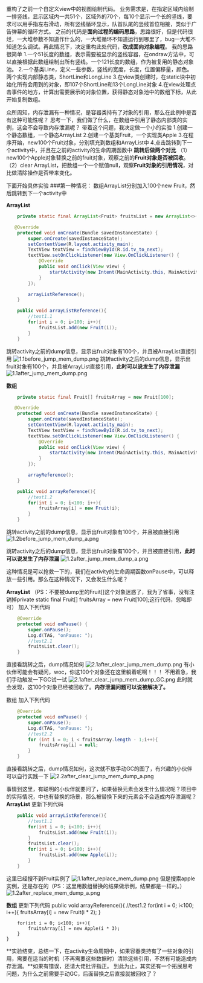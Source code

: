 重构了之前一个自定义view中的视图绘制代码。
业务需求是，在指定区域内绘制一排竖线，显示区域内一共51个，区域外的70个，每10个显示一个长的竖线，要求可以用手指左右滑动，所有竖线循环显示，队首队尾的竖线首位相接，类似于广告弹幕的循环方式。
之前的代码是**面向过程的编码思路**，思路很好，但是代码很烂，一大堆参数不知道作什么的，一大堆循环不知道运行到哪里了，bug一大堆不知道怎么调试。再此情况下，决定重构此处代码，**改成面向对象编程**。
我的思路很简单
1.一个51长度的数组，表示需要被显示的竖线容器，在ondraw方法中，可以直接根据此数组绘制出所有竖线。一个121长度的数组，作为被复用的静态对象池。
2.一个基类Line，定义一些参数，竖线的宽度，长度，位置偏移量，颜色。两个实现内部静态类，ShortLine和LongLine
3.在view类创建时，在static块中初始化所有会用到的对象，即107个ShortLine和13个LongLine对象
4.在view处理点击事件的地方，计算出需要展示的对象位置，获得静态对象池中的数组下标，从此开始复制数组。

众所周知，内存泄漏有一种情况，是容器类持有了对象的引用，那么在此例中是否有这种可能性呢？
思考一下，我们做了什么，在数组中引用了静态内部类的实例，这会不会导致内存泄漏呢？
带着这个问题，我决定做一个小的实验
1.创建一个静态数组，一个静态ArrayList
2.创建一个基类Fruit，一个实现类Apple
3.在程序开始，new100个Fruit对象，分别填充到数组和ArrayList中
4.点击跳转到下一个activity中，并且在之前的activity的生命周期函数中
**跳转后做两个对比**
   （1）new100个Apple对象替换之前的fruit对象，观察之前的**Fruit对象是否被回收**。
   （2）clear ArrayList，把数组一个一个赋值null，观察**Fruit对象的引用情况**，对比做清除操作是否带来变化。

下面开始具体实验
###第一种情况：
数组ArrayList分别加入100个new Fruit，然后跳转到下一个activity中

**ArrayList**
```Java
    private static final ArrayList<Fruit> fruitsList = new ArrayList<>();

   @Override
    protected void onCreate(Bundle savedInstanceState) {
        super.onCreate(savedInstanceState);
        setContentView(R.layout.activity_main);
        TextView textView = findViewById(R.id.tv_to_next);
        textView.setOnClickListener(new View.OnClickListener() {
            @Override
            public void onClick(View view) {
                startActivity(new Intent(MainActivity.this, MainActivity2.class));
            }
        });

        arrayListReference();
    }

    public void arrayListReference(){
        //test1.1
        for(int i = 0; i<100; i++){
            fruitsList.add(new Fruit(i));
        }
    }
```
跳转activity之前的dump信息，显示出fruit对象有100个，并且被ArrayList直接引用
![1.1before_jump_mem_dump.png](https://upload-images.jianshu.io/upload_images/24860325-e752657c3f09b659.png?imageMogr2/auto-orient/strip%7CimageView2/2/w/1240)
跳转activity之后的dump信息，显示出fruit对象有100个，并且被ArrayList直接引用，**此时可以说发生了内存泄漏**
![1.1after_jump_mem_dump.png](https://upload-images.jianshu.io/upload_images/24860325-8d88224d98e378ae.png?imageMogr2/auto-orient/strip%7CimageView2/2/w/1240)

**数组**
```Java
    private static final Fruit[] fruitsArray = new Fruit[100];

   @Override
    protected void onCreate(Bundle savedInstanceState) {
        super.onCreate(savedInstanceState);
        setContentView(R.layout.activity_main);
        TextView textView = findViewById(R.id.tv_to_next);
        textView.setOnClickListener(new View.OnClickListener() {
            @Override
            public void onClick(View view) {
                startActivity(new Intent(MainActivity.this, MainActivity2.class));
            }
        });

        arrayReference();
    }

    public void arrayReference(){
        //test1.2
        for(int i = 0; i<100; i++){
            fruitsArray[i] = new Fruit(i);
        }
    }
```
跳转activity之前的dump信息，显示出fruit对象有100个，并且被直接引用
![1.2before_jump_mem_dump_a.png](https://upload-images.jianshu.io/upload_images/24860325-fb21c3834a318c27.png?imageMogr2/auto-orient/strip%7CimageView2/2/w/1240)

跳转activity之后的dump信息，显示出fruit对象有100个，并且被直接引用，**此时可以说发生了内存泄漏**
![1.2after_jump_mem_dump_a.png](https://upload-images.jianshu.io/upload_images/24860325-bee4d630c55f009b.png?imageMogr2/auto-orient/strip%7CimageView2/2/w/1240)

这种情况是可以抢救一下的，我们在activity的生命周期函数onPause中，可以释放一些引用。那么在这种情况下，又会发生什么呢？

**ArrayList**
（PS：不要被dump里的Fruit[]这个对象迷惑了，我为了省事，没有注销掉private static final Fruit[] fruitsArray = new Fruit[100];这行代码，忽略即可）
加入下列代码
```Java
    @Override
    protected void onPause() {
        super.onPause();
        Log.d(TAG, "onPause: ");
        //test2.1
        fruitsList.clear();
    }
```
直接看跳转之后，dump情况如何
![2.1after_clear_jump_mem_dump.png](https://upload-images.jianshu.io/upload_images/24860325-5287481c07f88ba2.png?imageMogr2/auto-orient/strip%7CimageView2/2/w/1240)
有小伙伴可能会有疑问，woc，你这100个对象还在这里躺着呢啊！！！
不用着急，我们手动触发一下GC试一试
![2.1after_clear_jump_mem_dump_GC.png](https://upload-images.jianshu.io/upload_images/24860325-3151ab1ae7970492.png?imageMogr2/auto-orient/strip%7CimageView2/2/w/1240)
此时就会发现，这100个对象已经被回收了。**内存泄漏问题可以说被解决了。**

数组
加入下列代码
```Java
    @Override
    protected void onPause() {
        super.onPause();
        Log.d(TAG, "onPause: ");
        //test2.2
        for (int i = 0; i < fruitsArray.length - 1;i++){
            fruitsArray[i] = null;
        }
    }
```
直接看跳转之后，dump情况如何，这次就不放手动GC的图了，有兴趣的小伙伴可以自行实践一下
![2.2after_clear_jump_mem_dump_a.png](https://upload-images.jianshu.io/upload_images/24860325-0239e2b8cab0ced1.png?imageMogr2/auto-orient/strip%7CimageView2/2/w/1240)

事情到这里，有聪明的小伙伴就要问了，如果替换元素会发生什么情况呢？项目中的实际情况，中也有替换的场景，那么被替换下来的元素会不会造成内存泄漏呢？
**ArrayList** 
更新下列代码
```Java
    public void arrayListReference(){
        //test1.1
        for(int i = 0; i<100; i++){
            fruitsList.add(new Fruit(i));
        }
        fruitsList.clear();
        for(int i = 0; i<100; i++){
            fruitsList.add(new Apple(i));
        }
    }
```
这里已经搜不到Fruit实例了
![1.1after_replace_mem_dump.png](https://upload-images.jianshu.io/upload_images/24860325-4800514b6868469a.png?imageMogr2/auto-orient/strip%7CimageView2/2/w/1240)
但是搜索apple实例，还是存在的（PS：这里用数组替换的结果做示例，结果都是一样的。）
![1.2after_replace_mem_dump_a.png](https://upload-images.jianshu.io/upload_images/24860325-c4c555e75a5c3aa1.png?imageMogr2/auto-orient/strip%7CimageView2/2/w/1240)

**数组**
更新下列代码
    public void arrayReference(){
        //test1.2
        for(int i = 0; i<100; i++){
            fruitsArray[i] = new Fruit(i * 2);
        }

        for(int i = 0; i<100; i++){
            fruitsArray[i] = new Apple(i * 3);
        }
    }
**实验结束，总结一下，在activity生命周期中，如果容器类持有了一些对象的引用，需要在适当的时机（不再需要这些数据时）清除这些引用，不然有可能造成内存泄漏。**如果有错误，还请大佬批评指正。
到此为止，其实还有一个拓展思考问题，为什么之前需要手动GC，后面替换之后直接就被回收了？
